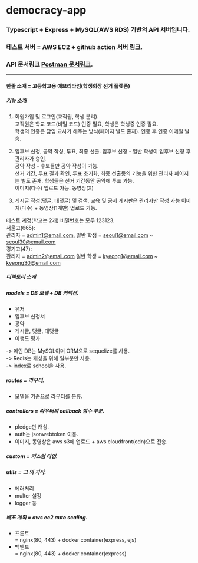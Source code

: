 # democracy-app

### Typescript + Express + MySQL(AWS RDS) 기반의 API 서버입니다. 

### 테스트 서버 = AWS EC2 + github action [서버 링크](https://dcrasee.tk/).

### API 문서링크 [Postman 문서링크](https://documenter.getpostman.com/view/12302946/TVt1A5V4).

------------------------
#### 한줄 소개 = 고등학교용 에브리타임(학생회장 선거 플랫폼)

##### 기능 소개
 1. 회원가입 및 로그인(교직원, 학생 분리).  
  교직원은 학교 코드(비밀 코드) 인증 필요, 학생은 학생증 인증 필요.  
  학생의 인증은 담임 교사가 해주는 방식(페이지 별도 존재). 인증 후 인증 이메일 발송.    
  
 2. 입후보 신청, 공약 작성, 투표, 최종 선출.
  입후보 신청 - 일반 학생이 입후보 신청 후 관리자가 승인.  
  공약 작성 - 후보들만 공약 작성이 가능.   
  선거 기간, 투표 결과 확인, 투표 초기화, 최종 선출등의 기능을 위한 관리자 페이지는 별도 존재.
  학생들은 선거 기간동안 공약에 투표 가능.  
  이미지(다수) 업로드 가능. 동영상(X)
  
 3. 게시글 작성(댓글, 대댓글) 및 검색. 
 교육 및 공지 게시판은 관리자만 작성 가능
 이미지(다수) + 동영상(1개만) 업로드 가능.
 
 테스트 계정(학교는 2개) 비밀번호는 모두 123123.  
 서울고(665):  
   관리자 = admin1@email.com, 일반 학생 = seoul1@email.com ~ seoul30@email.com  
 경기고(47):  
   관리자 = admin2@email.com 일반 학생 = kyeong1@email.com ~ kyeong30@email.com  
 
##### 디렉토리 소개  
 ##### models = DB 모델 + DB 커넥션.  
 - 유저
 - 입후보 신청서
 - 공약
 - 게시글, 댓글, 대댓글  
 - 이행도 평가    
    
  -> 메인 DB는 MySQL이며 ORM으로 sequelize를 사용.  
  -> Redis는 캐싱을 위해 일부분만 사용.    
  -> index로 school을 사용.  
 
  ##### routes = 라우터.  
  - 모델을 기준으로 라우터를 분류.  
  
  ##### controllers = 라우터의 callback 함수 부분.
  - pledge만 캐싱.    
  - auth는 jsonwebtoken 이용.
  - 이미지, 동영상은 aws s3에 업로드 + aws cloudfront(cdn)으로 전송.
  
  ##### custom = 커스텀 타입.  
    
  ##### utils = 그 외 기타.  
  - 에러처리
  - multer 설정
  - logger 등  
  
  
  ##### 배포 계획 = aws ec2 auto scaling. 
  - 프론트  
   = nginx(80, 443) + docker container(express, ejs)  
  - 백엔드  
   = nginx(80, 443) + docker container(express)  
   
